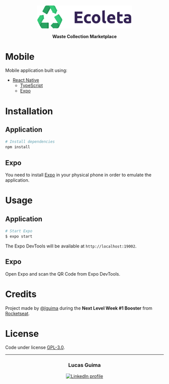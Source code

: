 <p align="center">
  <img alt="Ecoleta" src="../web/src/assets/logo.svg" width="300">
</p>

<p align="center">
  <strong>Waste Collection Marketplace</strong>
</p>

# Mobile

Mobile application built using:
- [React Native](https://reactnative.dev)
  - [TypeScript](https://www.typescriptlang.org)
  - [Expo](https://expo.io)

# Installation

## Application

```bash
# Install dependencies
npm install
```

## Expo

You need to install [Expo](https://expo.io/tools#client) in your physical phone in order to emulate the application.

# Usage

## Application

```bash
# Start Expo
$ expo start
```

The Expo DevTools will be available at `http://localhost:19002`.

## Expo

Open Expo and scan the QR Code from Expo DevTools.

# Credits

Project made by [@lguima](https://github.com/lguima) during the **Next Level Week #1 Booster** from [Rocketseat](https://rocketseat.com.br).

# License

Code under license [GPL-3.0](../LICENSE.md).

---

<h3 align="center">
  Lucas Guima
</h3>

<p align="center">
  <a href="https://www.linkedin.com/in/lucasguima/">
    <img alt="LinkedIn profile" src="https://img.shields.io/badge/LinkedIn-lucasguima-0e76a8?style=flat&logoColor=white&logo=linkedin">
  </a>
</p>
